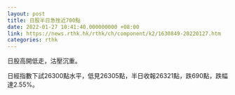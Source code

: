 ```yaml
---
layout: post
title: 日股半日急挫近700點
date: 2022-01-27 10:41:40.000000000 +08:00
link: https://news.rthk.hk/rthk/ch/component/k2/1630849-20220127.htm
categories: rthk
---
```


日股高開低走，沽壓沉重。

日經指數下試26300點水平，低見26305點，半日收報26321點，跌690點，跌幅達2.55%。
